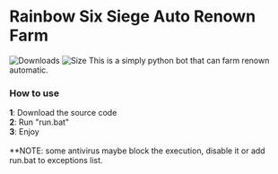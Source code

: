 # Rainbow Six Siege Auto Renown Farm
![Downloads](https://img.shields.io/github/downloads/Xample33/Rainbow-Six-Auto-Renown-Farm/total)
![Size](https://img.shields.io/github/languages/code-size/Xample33/Rainbow-Six-Auto-Renown-Farm)
This is a simply python bot that can farm renown automatic.

### **How to use** <br>
**1**: Download the source code <br>
**2**: Run "run.bat" <br>
**3**: Enjoy <br>
<br>
**NOTE: some antivirus maybe block the execution, disable it or add run.bat to exceptions list.
